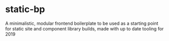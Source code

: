 # static-bp
A minimalistic, modular frontend boilerplate to be used as a starting point for static site and component library builds, made with up to date tooling for 2019
